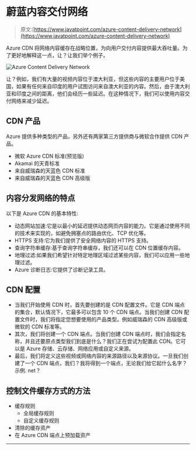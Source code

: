 # 蔚蓝内容交付网络

> 原文:[https://www.javatpoint.com/azure-content-delivery-network](https://www.javatpoint.com/azure-content-delivery-network)

Azure CDN 将网络内容缓存在战略位置，为向用户交付内容提供最大吞吐量。为了更好地解释这一点，让？让我们举个例子。

![Azure Content Delivery Network](../Images/6ba7c0829810f72c587a88e2846baad0.png)

让？例如，我们有大量的视频内容位于澳大利亚，但这些内容的主要用户位于美国，如果有任何来自印度的用户试图访问来自澳大利亚的内容。然后，由于澳大利亚和印度之间的距离，他们会经历一些延迟。在这种情况下，我们可以使用内容交付网络来减少延迟。

## CDN 产品

Azure 提供多种类型的产品，另外还有两家第三方提供商与微软合作提供 CDN 产品。

*   微软 Azure CDN 标准(预览版)
*   Akamai 的天青标准
*   来自威瑞森的天蓝色 CDN 标准
*   来自威瑞森的天蓝色 CDN 高级版

## 内容分发网络的特点

以下是 Azure CDN 的基本特性:

*   动态网站加速:它是以最小的延迟提供动态网页内容的能力。它是通过使用不同的技术来实现的，如避免拥塞点的路由优化、TCP 优化等。
*   HTTPS 支持:它为我们提供了安全网络内容的 HTTPS 支持。
*   查询字符串缓存:基于查询字符串缓存，我们还可以在 CDN 位置缓存内容。
*   地理过滤:如果我们希望针对特定地理区域过滤某些内容，我们可以应用一些地理过滤。
*   Azure 诊断日志:它提供了诊断记录工具。

## CDN 配置

*   当我们开始使用 CDN 时，首先要创建的是 CDN 配置文件。它是 CDN 端点的集合，默认情况下，它最多可以包含 10 个 CDN 端点。当我们创建 CDN 配置文件时，我们将指定您想要使用的产品类型。例如威瑞森的 CDN 高级版或微软的 CDN 标准等。
*   其次，我们将创建一个 CDN 端点。当我们创建 CDN 端点时，我们会指定名称，并且还要原点类型我们到底是什么？我们正在尝试为配置此 CDN。它可以是 Azure 存储、云存储、网络应用或自定义来源。
*   最后，我们将定义这些视频或网络内容的来源路径以及来源协议。一旦我们创建了一个 CDN 端点，我们？我将得到一个端点，无论我们给它起什么名字？示例. net？

## 控制文件缓存方式的方法

*   缓存规则
    *   全局缓存规则
    *   自定义缓存规则
*   清除的缓存资产
*   在 Azure CDN 端点上预加载资产

* * *